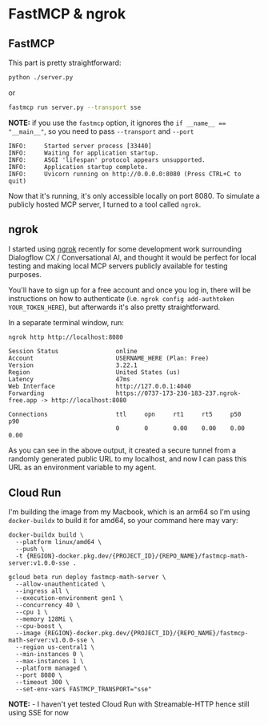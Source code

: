 # FastMCP & ngrok

## FastMCP
This part is pretty straightforward:
```sh
python ./server.py
```
or
```sh
fastmcp run server.py --transport sse
```

**NOTE:** if you use the `fastmcp` option, it ignores the `if __name__ == "__main__"`, so you need to pass `--transport` and `--port`

```console
INFO:     Started server process [33440]
INFO:     Waiting for application startup.
INFO:     ASGI 'lifespan' protocol appears unsupported.
INFO:     Application startup complete.
INFO:     Uvicorn running on http://0.0.0.0:8080 (Press CTRL+C to quit)
```

Now that it's running, it's only accessible locally on port 8080.  To simulate a publicly hosted MCP server, I turned to a tool called `ngrok`.


## ngrok
I started using [ngrok](https://ngrok.com/) recently for some development work surrounding Dialogflow CX / Conversational AI, and thought it would be perfect for local testing and making local MCP servers publicly available for testing purposes.

You'll have to sign up for a free account and once you log in, there will be instructions on how to authenticate (i.e. `ngrok config add-authtoken YOUR_TOKEN_HERE`), but afterwards it's also pretty straightforward.

In a separate terminal window, run:
```sh
ngrok http http://localhost:8080
```

```console
Session Status                online
Account                       USERNAME_HERE (Plan: Free)
Version                       3.22.1
Region                        United States (us)
Latency                       47ms
Web Interface                 http://127.0.0.1:4040
Forwarding                    https://0737-173-230-183-237.ngrok-free.app -> http://localhost:8080

Connections                   ttl     opn     rt1     rt5     p50     p90
                              0       0       0.00    0.00    0.00    0.00
```

As you can see in the above output, it created a secure tunnel from a randomly generated public URL to my localhost, and now I can pass this URL as an environment variable to my agent.


## Cloud Run 
I'm building the image from my Macbook, which is an arm64 so I'm using `docker-buildx` to build it for amd64, so your command here may vary:
```
docker-buildx build \
  --platform linux/amd64 \
  --push \
  -t {REGION}-docker.pkg.dev/{PROJECT_ID}/{REPO_NAME}/fastmcp-math-server:v1.0.0-sse .
```

```
gcloud beta run deploy fastmcp-math-server \
  --allow-unauthenticated \
  --ingress all \
  --execution-environment gen1 \
  --concurrency 40 \
  --cpu 1 \
  --memory 128Mi \
  --cpu-boost \
  --image {REGION}-docker.pkg.dev/{PROJECT_ID}/{REPO_NAME}/fastmcp-math-server:v1.0.0-sse \
  --region us-central1 \
  --min-instances 0 \
  --max-instances 1 \
  --platform managed \
  --port 8080 \
  --timeout 300 \
  --set-env-vars FASTMCP_TRANSPORT="sse"
```
**NOTE:** - I haven't yet tested Cloud Run with Streamable-HTTP hence still using SSE for now
